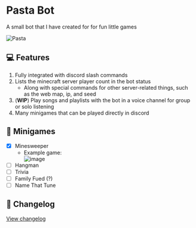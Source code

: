# Pasta Bot 
 A small bot that I have created for for fun little games
 
 ![Pasta](https://repository-images.githubusercontent.com/309200127/89ab0f80-3186-11eb-96f2-d7bbafbfe63f)

## :computer: Features
1. Fully integrated with discord slash commands
2. Lists the minecraft server player count in the bot status
    - Along with special commands for other server-related things, such as the web map, ip, and seed
3. (**WIP**) Play songs and playlists with the bot in a voice channel for group or solo listening
4. Many minigames that can be played directly in discord

## :rocket: Minigames
 - [X] Minesweeper
   - Example game:<br>
![image](https://user-images.githubusercontent.com/38088724/150700972-ebda537a-76c3-4341-94ae-54be97019472.png)
 - [ ] Hangman
 - [ ] Trivia
 - [ ] Family Fued (?)
 - [ ] Name That Tune

## :scroll: Changelog
[View changelog](CHANGELOG.md)